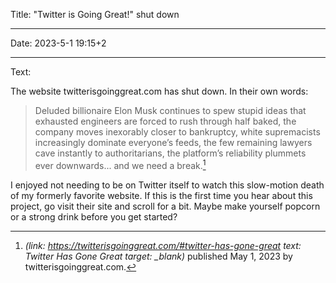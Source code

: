 Title: "Twitter is Going Great!" shut down

----

Date: 2023-5-1 19:15+2

----

Text:

The website twitterisgoinggreat.com has shut down. In their own words:

> Deluded billionaire Elon Musk continues to spew stupid ideas that exhausted engineers are forced to rush through half baked, the company moves inexorably closer to bankruptcy, white supremacists increasingly dominate everyone’s feeds, the few remaining lawyers cave instantly to authoritarians, the platform’s reliability plummets ever downwards... and we need a break.[^gone]

[^gone]: <cite>(link: https://twitterisgoinggreat.com/#twitter-has-gone-great text: Twitter Has Gone Great target: _blank)</cite> published May 1, 2023 by twitterisgoinggreat.com.

I enjoyed not needing to be on Twitter itself to watch this slow-motion death of my formerly favorite website. If this is the first time you hear about this project, go visit their site and scroll for a bit. Maybe make yourself popcorn or a strong drink before you get started?
